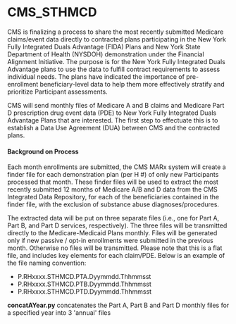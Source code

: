 # CMS_STHMCD

<p>CMS is finalizing a process to share the most recently submitted Medicare claims/event data directly to contracted plans participating 
in the New York Fully Integrated Duals Advantage (FIDA) Plans and New York State Department of Health (NYSDOH) demonstration under the 
Financial Alignment Initiative.   The purpose is for the New York Fully Integrated Duals Advantage plans to use the data to fulfill 
contract requirements to assess individual needs.  The plans have indicated the importance of pre-enrollment beneficiary-level data to 
help them more effectively stratify and prioritize Participant assessments.</p>   
 
<p>CMS will send monthly files of Medicare A and B claims and Medicare Part D prescription drug event data (PDE) to New York Fully 
Integrated Duals Advantage Plans that are interested.  The first step to effectuate this is to establish a Data Use Agreement 
(DUA) between CMS and the contracted plans.  </p>
 
<h4>Background on Process</h4>
<p>Each month enrollments are submitted, the CMS MARx system will create a finder file for each demonstration plan (per H #) of only 
new Participants processed that month.   These finder files will be used to extract the most recently submitted 12 months of 
Medicare A/B and D data from the CMS Integrated Data Repository, for each of the beneficiaries contained in the finder file, 
with the exclusion of substance abuse diagnoses/procedures.</p>

<p>The extracted data will be put on three separate files (i.e., one for Part A, Part B, and Part D services, respectively).  
The three files will be transmitted directly to the Medicare-Medicaid Plans monthly.  Files will be generated only if new 
passive / opt-in enrollments were submitted in the previous month.  Otherwise no files will be transmitted.   Please note that 
this is a flat file, and includes key elements for each claim/PDE.
Below is an example of the file naming convention:</p>
<ul>
<li>P.RHxxxx.STHMCD.PTA.Dyymmdd.Thhmmsst</li>
<li>P.RHxxxx.STHMCD.PTB.Dyymmdd.Thhmmsst</li>
<li>P.RHxxxx.STHMCD.PTD.Dyymmdd.Thhmmsst</li>
</ul>
<b>concatAYear.py</b> concatenates the Part A, Part B and Part D monthly files for a specified year into 3 'annual' files

